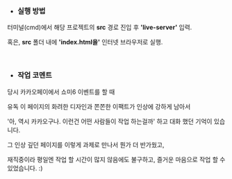 * ### 실행 방법

터미널(cmd)에서 해당 프로젝트의 **src** 경로 진입 후 **'live-server'** 입력.

혹은, **src** 폴더 내에 **'index.html을'** 인터넷 브라우저로 실행.
  
  
<br/>

* ### 작업 코멘트

당시 카카오페이에서 쇼미6 이벤트를 할 때

유독 이 페이지의 화려한 디자인과 쫀쫀한 이팩트가 인상에 강하게 남아서 

'아, 역시 카카오구나. 이런건 어떤 사람들이 작업 하는걸까' 하고 대화 했던 기억이 있습니다.

그 인상 깊던 페이지를 이렇게 과제로 만나서 뭔가 더 반가웠고,

재직중이라 평일엔 작업 할 시간이 많지 않음에도 불구하고, 즐거운 마음으로 작업 할 수 있었습니다. :)


